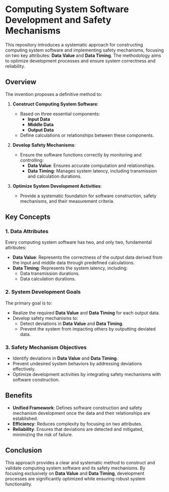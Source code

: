 # Computing System Software Development and Safety Mechanisms

This repository introduces a systematic approach for constructing computing system software and implementing safety mechanisms, focusing on two key attributes: **Data Value** and **Data Timing**. The methodology aims to optimize development processes and ensure system correctness and reliability.

## Overview

The invention proposes a definitive method to:

1. **Construct Computing System Software**:
   - Based on three essential components:
     - **Input Data**
     - **Middle Data**
     - **Output Data**
   - Define calculations or relationships between these components.

2. **Develop Safety Mechanisms**:
   - Ensure the software functions correctly by monitoring and controlling:
     - **Data Value**: Ensures accurate computation and relationships.
     - **Data Timing**: Manages system latency, including transmission and calculation durations.

3. **Optimize System Development Activities**:
   - Provide a systematic foundation for software construction, safety mechanisms, and their measurement criteria.

## Key Concepts

### 1. Data Attributes
Every computing system software has two, and only two, fundamental attributes:
- **Data Value**: Represents the correctness of the output data derived from the input and middle data through predefined calculations.
- **Data Timing**: Represents the system latency, including:
  - Data transmission durations.
  - Data calculation durations.

### 2. System Development Goals
The primary goal is to:
- Realize the required **Data Value** and **Data Timing** for each output data.
- Develop safety mechanisms to:
  - Detect deviations in **Data Value** and **Data Timing**.
  - Prevent the system from impacting others by outputting deviated data.

### 3. Safety Mechanism Objectives
- Identify deviations in **Data Value** and **Data Timing**.
- Prevent undesired system behaviors by addressing deviations effectively.
- Optimize development activities by integrating safety mechanisms with software construction.

## Benefits
- **Unified Framework**: Defines software construction and safety mechanism development once the data and their relationships are established.
- **Efficiency**: Reduces complexity by focusing on two attributes.
- **Reliability**: Ensures that deviations are detected and mitigated, minimizing the risk of failure.

## Conclusion
This approach provides a clear and systematic method to construct and validate computing system software and its safety mechanisms. By focusing exclusively on **Data Value** and **Data Timing**, development processes are significantly optimized while ensuring robust system functionality.
